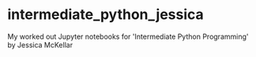 # intermediate_python_jessica
My worked out Jupyter notebooks for 'Intermediate Python Programming' by Jessica McKellar 
